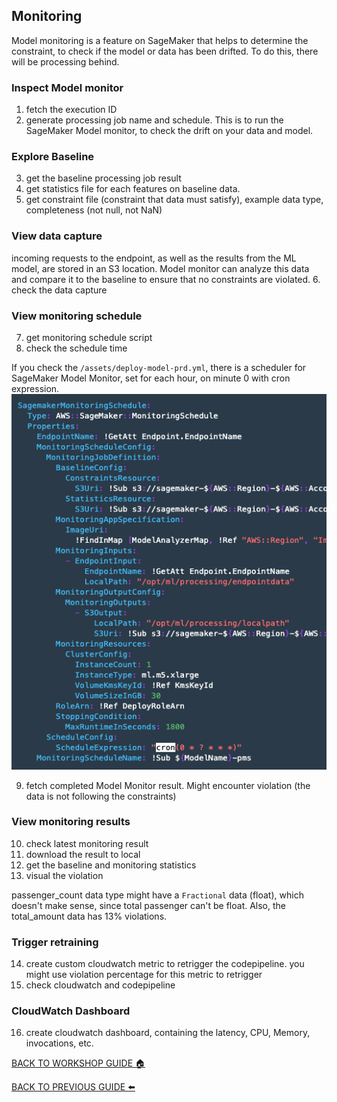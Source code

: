 ## Monitoring

Model monitoring is a feature on SageMaker that helps to determine the constraint, to check if the model or data has been drifted. To do this, there will be processing behind.

### Inspect Model monitor
1. fetch the execution ID
2. generate processing job name and schedule. This is to run the SageMaker Model monitor, to check the drift on your data and model.

### Explore Baseline
3. get the baseline processing job result
4. get statistics file for each features on baseline data.
5. get constraint file (constraint that data must satisfy), example data type, completeness (not null, not NaN)

### View data capture
incoming requests to the endpoint, as well as the results from the ML model, are stored in an S3 location. Model monitor can analyze this data and compare it to the baseline to ensure that no constraints are violated.
6. check the data capture

### View monitoring schedule
7. get monitoring schedule script
8. check the schedule time

If you check the `/assets/deploy-model-prd.yml`, there is a scheduler for SageMaker Model Monitor, set for each hour, on minute 0 with cron expression.
    ![](../images/Monitor/8new.png)


9. fetch completed Model Monitor result. Might encounter violation (the data is not following the constraints)

### View monitoring results
10. check latest monitoring result
11. download the result to local
12. get the baseline and monitoring statistics
13. visual the violation

passenger_count data type might have a `Fractional` data (float), which doesn't make sense, since total passenger can't be float. Also, the total_amount data has 13% violations.


### Trigger retraining
14. create custom cloudwatch metric to retrigger the codepipeline. you might use violation percentage for this metric to retrigger
15. check cloudwatch and codepipeline

### CloudWatch Dashboard
16. create cloudwatch dashboard, containing the latency, CPU, Memory, invocations, etc.

[BACK TO WORKSHOP GUIDE :house:](../README.md)

[BACK TO PREVIOUS GUIDE :arrow_left:](Prod.md)